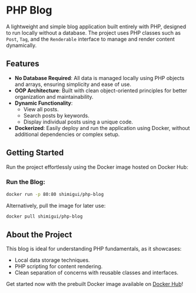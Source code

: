 # PHP Blog

A lightweight and simple blog application built entirely with PHP, designed to run locally without a database. The project uses PHP classes such as `Post`, `Tag`, and the `Renderable` interface to manage and render content dynamically. 

## Features
- **No Database Required**: All data is managed locally using PHP objects and arrays, ensuring simplicity and ease of use.
- **OOP Architecture**: Built with clean object-oriented principles for better organization and maintainability.
- **Dynamic Functionality**: 
  - View all posts.
  - Search posts by keywords.
  - Display individual posts using a unique code.
- **Dockerized**: Easily deploy and run the application using Docker, without additional dependencies or complex setup.

## Getting Started

Run the project effortlessly using the Docker image hosted on Docker Hub:

### Run the Blog:
```bash
docker run -p 80:80 shimigui/php-blog
```

Alternatively, pull the image for later use:
```bash
docker pull shimigui/php-blog
```

## About the Project

This blog is ideal for understanding PHP fundamentals, as it showcases:
- Local data storage techniques.
- PHP scripting for content rendering.
- Clean separation of concerns with reusable classes and interfaces.

Get started now with the prebuilt Docker image available on [Docker Hub](https://hub.docker.com/r/shimigui/php-blog)!